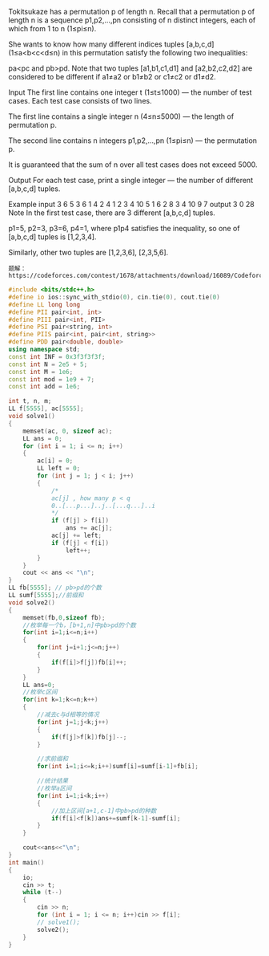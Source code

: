 Tokitsukaze has a permutation p of length n. Recall that a permutation p of length n is a sequence p1,p2,…,pn consisting of n distinct integers, each of which from 1 to n (1≤pi≤n).

She wants to know how many different indices tuples [a,b,c,d] (1≤a<b<c<d≤n) in this permutation satisfy the following two inequalities:

pa\<pc and pb\>pd.
Note that two tuples [a1,b1,c1,d1] and [a2,b2,c2,d2] are considered to be different if a1≠a2 or b1≠b2 or c1≠c2 or d1≠d2.

Input
The first line contains one integer t (1≤t≤1000) — the number of test cases. Each test case consists of two lines.

The first line contains a single integer n (4≤n≤5000) — the length of permutation p.

The second line contains n integers p1,p2,…,pn (1≤pi≤n) — the permutation p.

It is guaranteed that the sum of n over all test cases does not exceed 5000.

Output
For each test case, print a single integer — the number of different [a,b,c,d] tuples.

Example
input
3
6
5 3 6 1 4 2
4
1 2 3 4
10
5 1 6 2 8 3 4 10 9 7
output
3
0
28
Note
In the first test case, there are 3 different [a,b,c,d] tuples.

p1=5, p2=3, p3=6, p4=1, where p1<p3 and p2>p4 satisfies the inequality, so one of [a,b,c,d] tuples is [1,2,3,4].

Similarly, other two tuples are [1,2,3,6], [2,3,5,6].

```in
题解：https://codeforces.com/contest/1678/attachments/download/16089/Codeforces%20Round%20789%20Chinese%20Tutorial.pdf
```

```c++
#include <bits/stdc++.h>
#define io ios::sync_with_stdio(0), cin.tie(0), cout.tie(0)
#define LL long long
#define PII pair<int, int>
#define PIII pair<int, PII>
#define PSI pair<string, int>
#define PIIS pair<int, pair<int, string>>
#define PDD pair<double, double>
using namespace std;
const int INF = 0x3f3f3f3f;
const int N = 2e5 + 5;
const int M = 1e6;
const int mod = 1e9 + 7;
const int add = 1e6;

int t, n, m;
LL f[5555], ac[5555];
void solve1()
{
	memset(ac, 0, sizeof ac);
	LL ans = 0;
	for (int i = 1; i <= n; i++)
	{
		ac[i] = 0;
		LL left = 0;
		for (int j = 1; j < i; j++)
		{
			/*
			ac[j] , how many p < q
			0..[...p...]..j..[...q...]..i
			*/
			if (f[j] > f[i])
				ans += ac[j];
			ac[j] += left;
			if (f[j] < f[i])
				left++;
		}
	}
	cout << ans << "\n";
}
LL fb[5555]; // pb>pd的个数
LL sumf[5555];//前缀和
void solve2()
{
	memset(fb,0,sizeof fb);
	//枚举每一个b，[b+1,n]中pb>pd的个数
	for(int i=1;i<=n;i++)
	{
		for(int j=i+1;j<=n;j++)
		{
			if(f[i]>f[j])fb[i]++;
		}
	}
	LL ans=0;
	//枚举c区间
	for(int k=1;k<=n;k++)
	{
		//减去c与d相等的情况
		for(int j=1;j<k;j++)
		{
			if(f[j]>f[k])fb[j]--;
		}

		//求前缀和
		for(int i=1;i<=k;i++)sumf[i]=sumf[i-1]+fb[i];

		//统计结果
		//枚举a区间
		for(int i=1;i<k;i++)
		{
			//加上区间[a+1,c-1]中pb>pd的种数
			if(f[i]<f[k])ans+=sumf[k-1]-sumf[i];
		}
	}

	cout<<ans<<"\n";
}
int main()
{
	io;
	cin >> t;
	while (t--)
	{
		cin >> n;
		for (int i = 1; i <= n; i++)cin >> f[i];
		// solve1();
		solve2();
	}
}
```